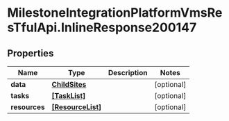 # MilestoneIntegrationPlatformVmsResTfulApi.InlineResponse200147

## Properties
Name | Type | Description | Notes
------------ | ------------- | ------------- | -------------
**data** | [**ChildSites**](ChildSites.md) |  | [optional] 
**tasks** | [**[TaskList]**](TaskList.md) |  | [optional] 
**resources** | [**[ResourceList]**](ResourceList.md) |  | [optional] 

